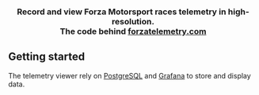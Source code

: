 <h3 align="center">Record and view Forza Motorsport races telemetry in high-resolution.<br>The code behind <a href="https://forzatelemetry.com">forzatelemetry.com</a></h3>

## Getting started

The telemetry viewer rely on [PostgreSQL](https://www.postgresql.org/) and [Grafana](https://grafana.com/) to store and display data.
